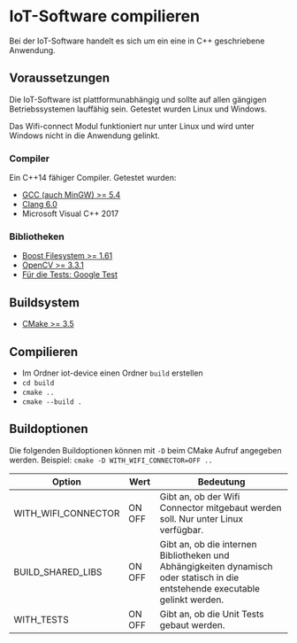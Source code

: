 # IoT-Software compilieren

Bei der IoT-Software handelt es sich um ein eine in C++ geschriebene Anwendung.

## Voraussetzungen

Die IoT-Software ist plattformunabhängig und sollte auf allen gängigen Betriebssystemen lauffähig sein.
Getestet wurden Linux und Windows.

Das Wifi-connect Modul funktioniert nur unter Linux und wird unter Windows nicht in die Anwendung gelinkt.

### Compiler

Ein C++14 fähiger Compiler.
Getestet wurden:

+ [GCC (auch MinGW) >= 5.4](https://gcc.gnu.org/)
+ [Clang 6.0](https://clang.llvm.org/)
+ Microsoft Visual C++ 2017

### Bibliotheken

+ [Boost Filesystem >= 1.61](https://www.boost.org/)
+ [OpenCV >= 3.3.1](https://opencv.org/)
+ [Für die Tests: Google Test](https://github.com/google/googletest)

## Buildsystem

+ [CMake >= 3.5](https://cmake.org/)

## Compilieren

+ Im Ordner iot-device einen Ordner `build` erstellen
+ `cd build`
+ `cmake ..`
+ `cmake --build .`

## Buildoptionen

Die folgenden Buildoptionen können mit `-D` beim CMake Aufruf angegeben werden.
Beispiel: `cmake -D WITH_WIFI_CONNECTOR=OFF ..`

| Option              | Wert   | Bedeutung                                                                       |
| ------------------- | ------ | ------------------------------------------------------------------------------- |
| WITH_WIFI_CONNECTOR | ON OFF | Gibt an, ob der Wifi Connector mitgebaut werden soll. Nur unter Linux verfügbar. |
| BUILD_SHARED_LIBS | ON OFF| Gibt an, ob die internen Bibliotheken und Abhängigkeiten dynamisch oder statisch in die entstehende executable gelinkt werden. |
| WITH_TESTS | ON OFF | Gibt an, ob die Unit Tests gebaut werden. |